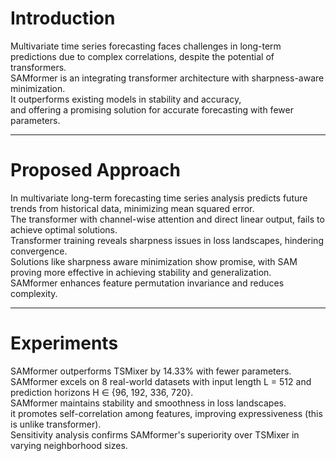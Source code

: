 # Introduction

Multivariate time series forecasting faces challenges in long-term predictions due to complex correlations, despite the potential of transformers.<br/>
SAMformer is an integrating transformer architecture with sharpness-aware minimization.<br/>
It outperforms existing models in stability and accuracy,
<br/> and offering a promising solution for accurate forecasting with fewer parameters.

-------------------------

#  Proposed Approach

 In multivariate long-term forecasting time series analysis predicts future trends from historical data, minimizing mean squared error. <br/>
 The transformer with channel-wise attention and direct linear output, fails to achieve optimal solutions. <br/>
 Transformer training reveals sharpness issues in loss landscapes, hindering convergence. <br/>
 Solutions like sharpness aware minimization show promise, with SAM proving more effective in achieving stability and generalization. <br/>
 SAMformer enhances feature permutation invariance and reduces complexity.

------------------------

# Experiments

SAMformer outperforms TSMixer by 14.33% with fewer parameters.<br/>
SAMformer excels on 8 real-world datasets with input length L = 512 and prediction horizons H ∈ {96, 192, 336, 720}.<br/>
SAMformer maintains stability and smoothness in loss landscapes. <br/>
it promotes self-correlation among features, improving expressiveness (this is unlike transformer). <br/>
Sensitivity analysis confirms SAMformer's superiority over TSMixer in varying neighborhood sizes.
